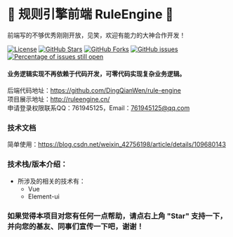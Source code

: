 # 📌 规则引擎前端 RuleEngine 📌

前端写的不够优秀刚刚开放，见笑，欢迎有能力的大神合作开发！

[![License](https://img.shields.io/badge/license-Apache%202-4EB1BA.svg)](https://www.apache.org/licenses/LICENSE-2.0.html)
[![GitHub Stars](https://img.shields.io/github/stars/DingQianWen/rule-engine-front)](https://github.com/DingQianWen/rule-engine-front/stargazers)
[![GitHub Forks](https://img.shields.io/github/forks/DingQianWen/rule-engine-front)](https://github.com/DingQianWen/rule-engine-front/fork)
[![GitHub issues](https://img.shields.io/github/issues/DingQianWen/rule-engine.svg)](https://github.com/DingQianWen/rule-engine-front/issues)
[![Percentage of issues still open](http://isitmaintained.com/badge/open/DingQianWen/rule-engine-front.svg)](https://github.com/DingQianWen/rule-engine-front/issues "Percentage of issues still open")

#### 业务逻辑实现不再依赖于代码开发，可零代码实现复杂业务逻辑。

后端代码地址：https://github.com/DingQianWen/rule-engine  
项目展示地址：http://ruleengine.cn/   
申请登录权限联系QQ：761945125，Email：761945125@qq.com

### 技术文档
简单使用：https://blog.csdn.net/weixin_42756198/article/details/109680143  

### 技术栈/版本介绍：
- 所涉及的相关的技术有：
    - Vue 
    - Element-ui

### 如果觉得本项目对您有任何一点帮助，请点右上角 "Star" 支持一下， 并向您的基友、同事们宣传一下吧，谢谢！
